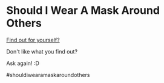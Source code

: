 # Should I Wear A Mask Around Others

[Find out for yourself?](https://shouldiwearamaskaroundothers.com)

Don't like what you find out? 

Ask again!  :D


#shouldiwearamaskaroundothers

